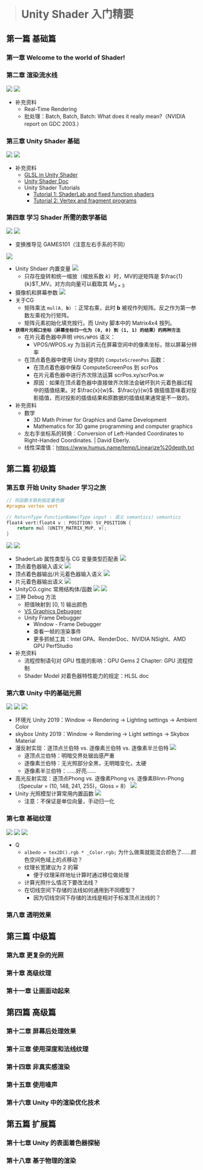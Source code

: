 > # Unity Shader 入门精要

## 第一篇 基础篇
### 第一章 Welcome to the world of Shader!
### 第二章 渲染流水线
![](images/1.jpg)
![](images/2.jpg)
* 补充资料
  * Real-Time Rendering
  * 批处理：Batch, Batch, Batch: What does it really mean?（NVIDIA report on GDC 2003.）
### 第三章 Unity Shader 基础
![](images/3.jpg)
![](images/4.jpg)
* 补充资料
  * [GLSL in Unity Shader](https://docs.unity3d.com/Manual/SL-GLSLShaderPrograms.html)
  * [Unity Shader Doc](https://docs.unity3d.com/Manual/SL-Reference.html)
  * Unity Shader Tutorials
    * [Tutorial 1: ShaderLab and fixed function shaders](https://docs.unity3d.com/Manual/ShaderTut1.html)
    * [Tutorial 2: Vertex and fragment programs](https://docs.unity3d.com/Manual/ShaderTut2.html)
### 第四章 学习 Shader 所需的数学基础
![](images/5.png)
![](images/6.jpg)
* 变换推导见 GAMES101（注意左右手系的不同）

![](images/7.jpg)
* Unity Shdaer 内置变量
  ![](images/8.png)
  * 只存在旋转和统一缩放（缩放系数 $k$）时，MV的逆矩阵是 $\frac{1}{k}$T_MV。对方向向量可以截取其 $M_{3\times3}$
* 摄像机和屏幕参数
  ![](images/9.png)
* 关于CG
  * 矩阵乘法 `mul(A, `**`b`**`)` ：正常右乘，此时 **b** 被视作列矩阵。反之作为第一参数左乘视为行矩阵。
  * 矩阵元素初始化填充按行。而 Unity 脚本中的 Matrix4x4 按列。
* **`获得片元视口坐标（屏幕坐标归一化为 (0, 0) 到 (1, 1) 的结果）的两种方法`**
  * 在片元着色器中声明 `VPOS/WPOS` 语义：
    * VPOS/WPOS.xy 为当前片元在屏幕空间中的像素坐标，除以屏幕分辨率
  * 在顶点着色器中使用 Unity 提供的 `ComputeScreenPos` 函数：
    * 在顶点着色器中保存 ComputeScreenPos 到 scrPos
    * 在片元着色器中进行齐次除法运算 scrPos.xy/scrPos.w
    * 原因：如果在顶点着色器中直接做齐次除法会破坏到片元着色器过程中的插值结果。对 $\frac{x}{w}$、$\frac{y}{w}$ 做插值意味着对投影插值，而对投影的插值结果和原数据的插值结果通常是不一致的。
* 补充资料
  * 数学
    * 3D Math Primer for Graphics and Game Development
    * Mathematics for 3D game programming and computer graphics
  * 左右手坐标系的转换：Conversion of Left-Handed Coordinates to Right-Handed Coordinates. | David Eberly.
  * 线性深度值：https://www.humus.name/temp/Linearize%20depth.txt

## 第二篇 初级篇
### 第五章 开始 Unity Shader 学习之旅
```c
// 将函数关联到指定着色器
#pragma vertex vert

// ReturnType FunctionName(Type input : 语义 semantics) semantics
float4 vert(float4 v : POSITION) SV_POSITION {
    return mul (UNITY_MATRIX_MVP, v);
}
```
![](images/10.jpg)
![](images/11.jpg)
* ShaderLab 属性类型与 CG 变量类型匹配表
![](images/12.png)
* 顶点着色器输入语义
![](images/13.png)
* 顶点着色器输出/片元着色器输入语义
![](images/14.png)
* 片元着色器输出语义
![](images/15.png)
* UnityCG.cginc 常用结构体/函数
![](images/16.png)
![](images/17.png)
* 三种 Debug 方法
  * 把值映射到 [0, 1] 输出颜色
  * [VS Graphics Debugger](https://docs.unity3d.com/Manual/SL-DebuggingD3D11ShadersWithVS.html)
  * Unity Frame Debugger
    * Window - Frame Debugger
    * 查看一帧的渲染事件
    * 更多抓帧工具：Intel GPA、RenderDoc、NVIDIA NSight、AMD GPU PerfStudio
* 补充资料
  * 流程控制语句对 GPU 性能的影响：GPU Gems 2 Chapter: GPU 流程控制
  * Shader Model 对着色器特性能力的规定：HLSL doc
### 第六章 Unity 中的基础光照
![](images/18.jpg)
![](images/19.jpg)
![](images/20.jpg)
* 环境光 Unity 2019：Window -> Rendering -> Lighting settings -> Ambient Color
* skybox Unity 2019：Window -> Rendering -> Light settings -> Skybox Material
* 漫反射实现：逐顶点兰伯特 vs. 逐像素兰伯特 vs. 逐像素半兰伯特
![](ShaderSource/Chap6/Results/chap_6_4.png)
  * 逐顶点兰伯特：明暗交界处锯齿感严重
  * 逐像素兰伯特：无光照部分全黑，无明暗变化，太硬
  * 逐像素半兰伯特：……好亮……
* 高光反射实现：逐顶点Phong vs. 逐像素Phong vs. 逐像素Blinn-Phong （Specular = (10, 148, 241, 255)，Gloss = 8）
![](ShaderSource/Chap6/Results/chap_6_5.png)
* Unity 光照模型计算常用内置函数
![](images/21.png)
  * 注意：不保证是单位向量，手动归一化
### 第七章 基础纹理
![](images/22.jpg)
![](images/23.jpg)
![](images/24.jpg)
* Q
  * `albedo = tex2D().rgb * _Color.rgb;` 为什么做乘就能混合颜色了……颜色空间色域上的点移动？
  * 纹理长宽建议为 2 的幂
    * 便于纹理采样地址计算时通过移位做处理
  * 计算光照什么情况下要改法线？
  * 在切线空间下存储的法线如何通用到不同模型？
    * 因为切线空间下存储的法线是相对于标准顶点法线的？

### 第八章 透明效果

## 第三篇 中级篇
### 第九章 更复杂的光照
### 第十章 高级纹理
### 第十一章 让画面动起来

## 第四篇 高级篇
### 第十二章 屏幕后处理效果
### 第十三章 使用深度和法线纹理
### 第十四章 非真实感渲染
### 第十五章 使用噪声
### 第十六章 Unity 中的渲染优化技术

## 第五篇 扩展篇
### 第十七章 Unity 的表面着色器探秘
### 第十八章 基于物理的渲染


